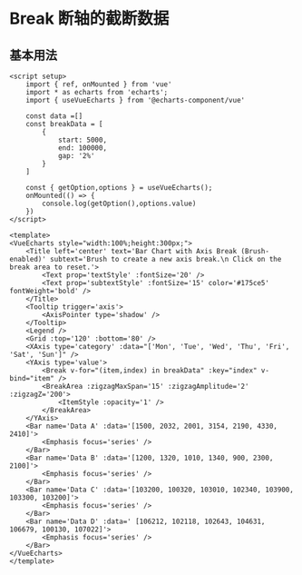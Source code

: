 # Break 断轴的截断数据

<script setup>
    import { ref, onMounted } from 'vue'
    import * as echarts from 'echarts';
    import { useVueEcharts } from '@echarts-component/vue'

    const data =[]
    const breakData = [
        {
            start: 5000,
            end: 100000,
            gap: '2%'
        }
    ]

    const { getOption,options } = useVueEcharts();
    onMounted(() => {
        console.log(getOption(),options.value)
    })
</script>

<VueEcharts style="width:100%;height:300px;">
    <Title left='center' text='Bar Chart with Axis Break (Brush-enabled)' subtext='Brush to create a new axis break. \n Click on the break area to reset.'>
        <Text prop='textStyle' :fontSize='20' />
        <Text prop='subtextStyle' :fontSize='15' color='#175ce5' fontWeight='bold' />
    </Title>
    <Tooltip trigger='axis'>
        <AxisPointer type='shadow' />
    </Tooltip>
    <Legend />
    <Grid :top='120' :bottom='80' />
    <XAxis type='category' :data="['Mon', 'Tue', 'Wed', 'Thu', 'Fri', 'Sat', 'Sun']" />
    <YAxis type='value'>
        <Break v-for="(item,index) in breakData" :key="index" v-bind="item" />
        <BreakArea :zigzagMaxSpan='15' :zigzagAmplitude='2' :zigzagZ='200'>
            <ItemStyle :opacity='1' />
        </BreakArea>
    </YAxis>
    <Bar name='Data A' :data='[1500, 2032, 2001, 3154, 2190, 4330, 2410]'>
        <Emphasis focus='series' />
    </Bar>
    <Bar name='Data B' :data='[1200, 1320, 1010, 1340, 900, 2300, 2100]'>
        <Emphasis focus='series' />
    </Bar>
    <Bar name='Data C' :data='[103200, 100320, 103010, 102340, 103900, 103300, 103200]'>
        <Emphasis focus='series' />
    </Bar>
    <Bar name='Data D' :data=' [106212, 102118, 102643, 104631, 106679, 100130, 107022]'>
        <Emphasis focus='series' />
    </Bar>
</VueEcharts>

## 基本用法

```vue
<script setup>
    import { ref, onMounted } from 'vue'
    import * as echarts from 'echarts';
    import { useVueEcharts } from '@echarts-component/vue'

    const data =[]
    const breakData = [
        {
            start: 5000,
            end: 100000,
            gap: '2%'
        }
    ]

    const { getOption,options } = useVueEcharts();
    onMounted(() => {
        console.log(getOption(),options.value)
    })
</script>

<template>
<VueEcharts style="width:100%;height:300px;">
    <Title left='center' text='Bar Chart with Axis Break (Brush-enabled)' subtext='Brush to create a new axis break.\n Click on the break area to reset.'>
        <Text prop='textStyle' :fontSize='20' />
        <Text prop='subtextStyle' :fontSize='15' color='#175ce5' fontWeight='bold' />
    </Title>
    <Tooltip trigger='axis'>
        <AxisPointer type='shadow' />
    </Tooltip>
    <Legend />
    <Grid :top='120' :bottom='80' />
    <XAxis type='category' :data="['Mon', 'Tue', 'Wed', 'Thu', 'Fri', 'Sat', 'Sun']" />
    <YAxis type='value'>
        <Break v-for="(item,index) in breakData" :key="index" v-bind="item" />
        <BreakArea :zigzagMaxSpan='15' :zigzagAmplitude='2' :zigzagZ='200'>
            <ItemStyle :opacity='1' />
        </BreakArea>
    </YAxis>
    <Bar name='Data A' :data='[1500, 2032, 2001, 3154, 2190, 4330, 2410]'>
        <Emphasis focus='series' />
    </Bar>
    <Bar name='Data B' :data='[1200, 1320, 1010, 1340, 900, 2300, 2100]'>
        <Emphasis focus='series' />
    </Bar>
    <Bar name='Data C' :data='[103200, 100320, 103010, 102340, 103900, 103300, 103200]'>
        <Emphasis focus='series' />
    </Bar>
    <Bar name='Data D' :data=' [106212, 102118, 102643, 104631, 106679, 100130, 107022]'>
        <Emphasis focus='series' />
    </Bar>
</VueEcharts>
</template>
```
